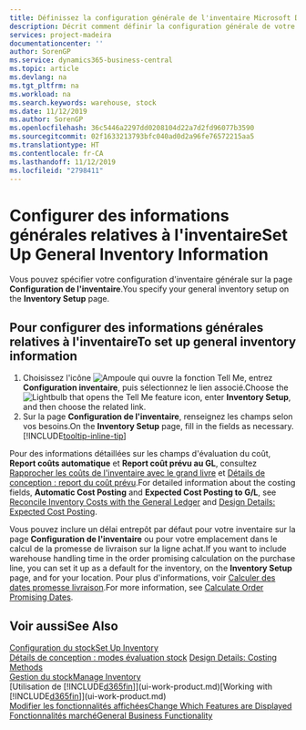 ```yaml
---
title: Définissez la configuration générale de l'inventaire Microsoft Docs
description: Décrit comment définir la configuration générale de votre inventaire, telles que la série de numéros et les emplacements, de façon à pouvoir, par exemple, gérer votre entrepôt et votre inventaire.
services: project-madeira
documentationcenter: ''
author: SorenGP
ms.service: dynamics365-business-central
ms.topic: article
ms.devlang: na
ms.tgt_pltfrm: na
ms.workload: na
ms.search.keywords: warehouse, stock
ms.date: 11/12/2019
ms.author: SorenGP
ms.openlocfilehash: 36c5446a2297dd0208104d22a7d2fd96077b3590
ms.sourcegitcommit: 02f1633213793bfc040ad0d2a96fe76572215aa5
ms.translationtype: HT
ms.contentlocale: fr-CA
ms.lasthandoff: 11/12/2019
ms.locfileid: "2798411"
---
```

# <a name="set-up-general-inventory-information"></a><span data-ttu-id="2d4a5-103">Configurer des informations générales relatives à l'inventaire</span><span class="sxs-lookup"><span data-stu-id="2d4a5-103">Set Up General Inventory Information</span></span>
<span data-ttu-id="2d4a5-104">Vous pouvez spécifier votre configuration d'inventaire générale sur la page **Configuration de l'inventaire**.</span><span class="sxs-lookup"><span data-stu-id="2d4a5-104">You specify your general inventory setup on the **Inventory Setup** page.</span></span>

## <a name="to-set-up-general-inventory-information"></a><span data-ttu-id="2d4a5-105">Pour configurer des informations générales relatives à l'inventaire</span><span class="sxs-lookup"><span data-stu-id="2d4a5-105">To set up general inventory information</span></span>
1. <span data-ttu-id="2d4a5-106">Choisissez l'icône ![Ampoule qui ouvre la fonction Tell Me](media/ui-search/search_small.png "Dites-moi ce que vous voulez faire"), entrez **Configuration inventaire**, puis sélectionnez le lien associé.</span><span class="sxs-lookup"><span data-stu-id="2d4a5-106">Choose the ![Lightbulb that opens the Tell Me feature](media/ui-search/search_small.png "Tell me what you want to do") icon, enter **Inventory Setup**, and then choose the related link.</span></span>
2. <span data-ttu-id="2d4a5-107">Sur la page **Configuration de l'inventaire**, renseignez les champs selon vos besoins.</span><span class="sxs-lookup"><span data-stu-id="2d4a5-107">On the **Inventory Setup** page, fill in the fields as necessary.</span></span> [!INCLUDE[tooltip-inline-tip](includes/tooltip-inline-tip_md.md)]

<span data-ttu-id="2d4a5-108">Pour des informations détaillées sur les champs d'évaluation du coût, **Report coûts automatique** et **Report coût prévu au GL**, consultez [Rapprocher les coûts de l'inventaire avec le grand livre](finance-how-to-post-inventory-costs-to-the-general-ledger.md) et [Détails de conception : report du coût prévu](design-details-expected-cost-posting.md).</span><span class="sxs-lookup"><span data-stu-id="2d4a5-108">For detailed information about the costing fields, **Automatic Cost Posting** and **Expected Cost Posting to G/L**, see [Reconcile Inventory Costs with the General Ledger](finance-how-to-post-inventory-costs-to-the-general-ledger.md) and [Design Details: Expected Cost Posting](design-details-expected-cost-posting.md).</span></span>

<span data-ttu-id="2d4a5-109">Vous pouvez inclure un délai entrepôt par défaut pour votre inventaire sur la page **Configuration de l'inventaire** ou pour votre emplacement dans le calcul de la promesse de livraison sur la ligne achat.</span><span class="sxs-lookup"><span data-stu-id="2d4a5-109">If you want to include warehouse handling time in the order promising calculation on the purchase line, you can set it up as a default for the inventory, on the **Inventory Setup** page, and for your location.</span></span> <span data-ttu-id="2d4a5-110">Pour plus d'informations, voir [Calculer des dates promesse livraison](sales-how-to-calculate-order-promising-dates.md).</span><span class="sxs-lookup"><span data-stu-id="2d4a5-110">For more information, see [Calculate Order Promising Dates](sales-how-to-calculate-order-promising-dates.md).</span></span>  

## <a name="see-also"></a><span data-ttu-id="2d4a5-111">Voir aussi</span><span class="sxs-lookup"><span data-stu-id="2d4a5-111">See Also</span></span>
[<span data-ttu-id="2d4a5-112">Configuration du stock</span><span class="sxs-lookup"><span data-stu-id="2d4a5-112">Set Up Inventory</span></span>](inventory-setup-inventory.md)  
<span data-ttu-id="2d4a5-113">[Détails de conception : modes évaluation stock](design-details-costing-methods.md)  </span><span class="sxs-lookup"><span data-stu-id="2d4a5-113">[Design Details: Costing Methods](design-details-costing-methods.md)  </span></span>  
[<span data-ttu-id="2d4a5-114">Gestion du stock</span><span class="sxs-lookup"><span data-stu-id="2d4a5-114">Manage Inventory</span></span>](inventory-manage-inventory.md)  
<span data-ttu-id="2d4a5-115">[Utilisation de [!INCLUDE[d365fin](includes/d365fin_md.md)]](ui-work-product.md)</span><span class="sxs-lookup"><span data-stu-id="2d4a5-115">[Working with [!INCLUDE[d365fin](includes/d365fin_md.md)]](ui-work-product.md)</span></span>  
[<span data-ttu-id="2d4a5-116">Modifier les fonctionnalités affichées</span><span class="sxs-lookup"><span data-stu-id="2d4a5-116">Change Which Features are Displayed</span></span>](ui-experiences.md)  
[<span data-ttu-id="2d4a5-117">Fonctionnalités marché</span><span class="sxs-lookup"><span data-stu-id="2d4a5-117">General Business Functionality</span></span>](ui-across-business-areas.md)
